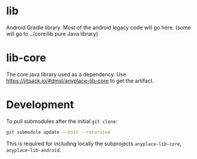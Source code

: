 # lib
Android Gradle library.
Most of the android legacy code will go here.
(some will go to ../core/lib pure Java library)

# lib-core
The core java library used as a dependency.
Use https://jitpack.io/#dmsl/anyplace-lib-core to get the artifact.

# Development
To pull submodules after the initial `git clone`:
```bash
git submodule update --init --recursive
```
This is required for including locally the subprojects `anyplace-lib-core`, `anyplace-lib-android`.